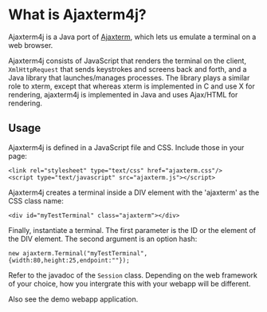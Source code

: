 What is Ajaxterm4j?
====

Ajaxterm4j is a Java port of [Ajaxterm](http://antony.lesuisse.org/software/ajaxterm/), which lets us emulate a terminal on a web browser.

Ajaxterm4j consists of JavaScript that renders the terminal on the client, `XmlHttpRequest` that sends keystrokes and screens back and forth,
and a Java library that launches/manages processes. The library plays a similar role to xterm, except that whereas xterm is
implemented in C and use X for rendering, ajaxterm4j is implemented in Java and uses Ajax/HTML for rendering.

Usage
---

Ajaxterm4j is defined in a JavaScript file and CSS. Include those in your page:

	<link rel="stylesheet" type="text/css" href="ajaxterm.css"/>
	<script type="text/javascript" src="ajaxterm.js"></script>

Ajaxterm4j creates a terminal inside a DIV element with the 'ajaxterm' as the CSS class name:

    <div id="myTestTerminal" class="ajaxterm"></div>

Finally, instantiate a terminal. The first parameter is the ID or the element of the DIV element.
The second argument is an option hash:

    new ajaxterm.Terminal("myTestTerminal",{width:80,height:25,endpoint:""});



Refer to the javadoc of the `Session` class. Depending on the web framework of your choice, how you intergrate this with your webapp will be different.

Also see the demo webapp application.
